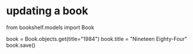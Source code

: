 # updating a  book
from bookshelf.models import Book

book = Book.objects.get(title="1984")
book.title = "Nineteen Eighty-Four"
book.save()